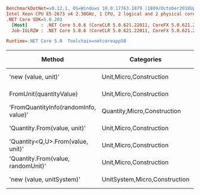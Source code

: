 ``` ini

BenchmarkDotNet=v0.12.1, OS=Windows 10.0.17763.1879 (1809/October2018Update/Redstone5)
Intel Xeon CPU E5-2673 v4 2.30GHz, 1 CPU, 2 logical and 2 physical cores
.NET Core SDK=5.0.203
  [Host]     : .NET Core 5.0.6 (CoreCLR 5.0.621.22011, CoreFX 5.0.621.22011), X64 RyuJIT
  Job-IGLRZW : .NET Core 5.0.6 (CoreCLR 5.0.621.22011, CoreFX 5.0.621.22011), X64 RyuJIT

Runtime=.NET Core 5.0  Toolchain=netcoreapp50  

```
|                                Method |                    Categories |      Mean |    Error |    StdDev |   StdErr |       Min |       Max |    Median | Ratio | MannWhitney(5%) | RatioSD |  Gen 0 | Gen 1 | Gen 2 | Allocated |
|-------------------------------------- |------------------------------ |----------:|---------:|----------:|---------:|----------:|----------:|----------:|------:|---------------- |--------:|-------:|------:|------:|----------:|
|                   &#39;new (value, unit)&#39; |       Unit,Micro,Construction |  19.41 ns | 0.260 ns |  0.243 ns | 0.063 ns |  19.04 ns |  19.73 ns |  19.46 ns |  1.00 |            Base |    0.00 |      - |     - |     - |         - |
|               FromUnit(quantityValue) |       Unit,Micro,Construction |  31.86 ns | 0.630 ns |  1.569 ns | 0.184 ns |  28.69 ns |  35.02 ns |  32.10 ns |  1.62 |          Slower |    0.09 |      - |     - |     - |         - |
| &#39;FromQuantityInfo(randomInfo, value)&#39; |   Quantity,Micro,Construction |  64.07 ns | 1.277 ns |  3.085 ns | 0.371 ns |  55.95 ns |  70.13 ns |  64.51 ns |  3.30 |          Slower |    0.11 | 0.0012 |     - |     - |      32 B |
|          &#39;Quantity.From(value, unit)&#39; |       Unit,Micro,Construction |  84.71 ns | 1.631 ns |  1.745 ns | 0.411 ns |  80.46 ns |  87.97 ns |  84.96 ns |  4.37 |          Slower |    0.13 | 0.0012 |     - |     - |      32 B |
|     &#39;Quantity&lt;Q,U&gt;.From(value, unit)&#39; |       Unit,Micro,Construction |  94.66 ns | 1.866 ns |  2.426 ns | 0.495 ns |  88.91 ns |  99.19 ns |  95.04 ns |  4.85 |          Slower |    0.17 | 0.0021 |     - |     - |      56 B |
|    &#39;Quantity.From(value, randomUnit)&#39; |       Unit,Micro,Construction | 120.64 ns | 1.983 ns |  1.855 ns | 0.479 ns | 117.99 ns | 124.61 ns | 120.93 ns |  6.22 |          Slower |    0.15 | 0.0011 |     - |     - |      32 B |
|             &#39;new (value, unitSystem)&#39; | UnitSystem,Micro,Construction | 385.01 ns | 7.693 ns | 16.057 ns | 2.206 ns | 330.34 ns | 409.55 ns | 386.98 ns | 20.00 |          Slower |    0.58 | 0.0068 |     - |     - |     192 B |
